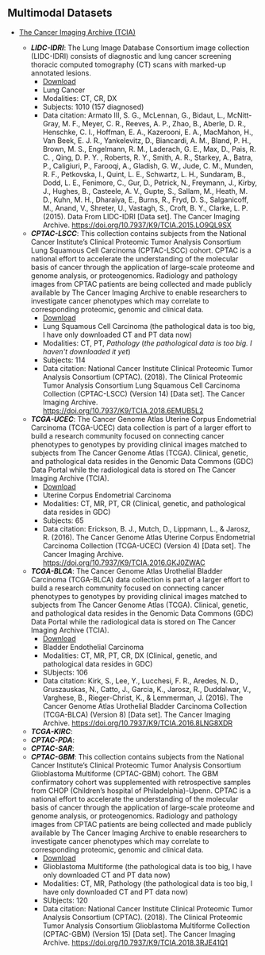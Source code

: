## Multimodal Datasets
- [The Cancer Imaging Archive (TCIA)](https://dev.cancerimagingarchive.net)
    - ***LIDC-IDRI***: The Lung Image Database Consortium image collection (LIDC-IDRI) consists of diagnostic and lung cancer screening thoracic computed tomography (CT) scans with marked-up annotated lesions.
        - [Download](https://www.cancerimagingarchive.net/collection/lidc-idri/)
        - Lung Cancer
        - Modalities: CT, CR, DX
        - Subjects: 1010 (157 diagnosed)
        - Data citation: Armato III, S. G., McLennan, G., Bidaut, L., McNitt-Gray, M. F., Meyer, C. R., Reeves, A. P., Zhao, B., Aberle, D. R., Henschke, C. I., Hoffman, E. A., Kazerooni, E. A., MacMahon, H., Van Beek, E. J. R., Yankelevitz, D., Biancardi, A. M., Bland, P. H., Brown, M. S., Engelmann, R. M., Laderach, G. E., Max, D., Pais, R. C. , Qing, D. P. Y. , Roberts, R. Y., Smith, A. R., Starkey, A., Batra, P., Caligiuri, P., Farooqi, A., Gladish, G. W., Jude, C. M., Munden, R. F., Petkovska, I., Quint, L. E., Schwartz, L. H., Sundaram, B., Dodd, L. E., Fenimore, C., Gur, D., Petrick, N., Freymann, J., Kirby, J., Hughes, B., Casteele, A. V., Gupte, S., Sallam, M., Heath, M. D., Kuhn, M. H., Dharaiya, E., Burns, R., Fryd, D. S., Salganicoff, M., Anand, V., Shreter, U., Vastagh, S., Croft, B. Y., Clarke, L. P. (2015). Data From LIDC-IDRI [Data set]. The Cancer Imaging Archive. https://doi.org/10.7937/K9/TCIA.2015.LO9QL9SX
    - ***CPTAC-LSCC***: This collection contains subjects from the National Cancer Institute’s Clinical Proteomic Tumor Analysis Consortium Lung Squamous Cell Carcinoma (CPTAC-LSCC) cohort. CPTAC is a national effort to accelerate the understanding of the molecular basis of cancer through the application of large-scale proteome and genome analysis, or proteogenomics. Radiology and pathology images from CPTAC patients are being collected and made publicly available by The Cancer Imaging Archive to enable researchers to investigate cancer phenotypes which may correlate to corresponding proteomic, genomic and clinical data.
        - [Download](https://www.cancerimagingarchive.net/collection/cptac-lscc/)
        - Lung Squamous Cell Carcinoma (the pathological data is too big, I have only downloaded CT and PT data now)
        - Modalities: CT, PT, *Pathology* (*the pathological data is too big. I haven't downloaded it yet*)
        - Subjects: 114
        - Data citation: National Cancer Institute Clinical Proteomic Tumor Analysis Consortium (CPTAC). (2018). The Clinical Proteomic Tumor Analysis Consortium Lung Squamous Cell Carcinoma Collection (CPTAC-LSCC) (Version 14) [Data set]. The Cancer Imaging Archive. https://doi.org/10.7937/K9/TCIA.2018.6EMUB5L2
    - ***TCGA-UCEC***: The Cancer Genome Atlas Uterine Corpus Endometrial Carcinoma (TCGA-UCEC) data collection is part of a larger effort to build a research community focused on connecting cancer phenotypes to genotypes by providing clinical images matched to subjects from The Cancer Genome Atlas (TCGA). Clinical, genetic, and pathological data resides in the Genomic Data Commons (GDC) Data Portal while the radiological data is stored on The Cancer Imaging Archive (TCIA). 
        - [Download](https://www.cancerimagingarchive.net/collection/tcga-ucec/)
        - Uterine Corpus Endometrial Carcinoma
        - Modalities: CT, MR, PT, CR (Clinical, genetic, and pathological data resides in GDC)
        - Subjects: 65
        - Data citation: Erickson, B. J., Mutch, D., Lippmann, L., & Jarosz, R. (2016). The Cancer Genome Atlas Uterine Corpus Endometrial Carcinoma Collection (TCGA-UCEC) (Version 4) [Data set]. The Cancer Imaging Archive. https://doi.org/10.7937/K9/TCIA.2016.GKJ0ZWAC
    - ***TCGA-BLCA***: The Cancer Genome Atlas Urothelial Bladder Carcinoma (TCGA-BLCA) data collection is part of a larger effort to build a research community focused on connecting cancer phenotypes to genotypes by providing clinical images matched to subjects from The Cancer Genome Atlas (TCGA). Clinical, genetic, and pathological data resides in the Genomic Data Commons (GDC) Data Portal while the radiological data is stored on The Cancer Imaging Archive (TCIA). 
        - [Download](https://www.cancerimagingarchive.net/collection/tcga-blca/)
        - Bladder Endothelial Carcinoma
        - Modalities: CT, MR, PT, CR, DX (Clinical, genetic, and pathological data resides in GDC)
        - SUbjects: 106
        - Data citation: Kirk, S., Lee, Y., Lucchesi, F. R., Aredes, N. D., Gruszauskas, N., Catto, J., Garcia, K., Jarosz, R., Duddalwar, V., Varghese, B., Rieger-Christ, K., & Lemmerman, J. (2016). The Cancer Genome Atlas Urothelial Bladder Carcinoma Collection (TCGA-BLCA) (Version 8) [Data set]. The Cancer Imaging Archive. https://doi.org/10.7937/K9/TCIA.2016.8LNG8XDR
    - ***TCGA-KIRC***:
    - ***CPTAC-PDA***:
    - ***CPTAC-SAR***:
    - ***CPTAC-GBM***: This collection contains subjects from the National Cancer Institute’s Clinical Proteomic Tumor Analysis Consortium Glioblastoma Multiforme (CPTAC-GBM) cohort. The GBM confirmatory cohort was supplemented with retrospective samples from CHOP (Children’s hospital of Philadelphia)-Upenn. CPTAC is a national effort to accelerate the understanding of the molecular basis of cancer through the application of large-scale proteome and genome analysis, or proteogenomics. Radiology and pathology images from CPTAC patients are being collected and made publicly available by The Cancer Imaging Archive to enable researchers to investigate cancer phenotypes which may correlate to corresponding proteomic, genomic and clinical data.
        - [Download](https://www.cancerimagingarchive.net/collection/cptac-gbm/)
        - Glioblastoma Multiforme (the pathological data is too big, I have only downloaded CT and PT data now)
        - Modalities: CT, MR, Pathology (the pathological data is too big, I have only downloaded CT and PT data now)
        - SUbjects: 120
        - Data citation: National Cancer Institute Clinical Proteomic Tumor Analysis Consortium (CPTAC). (2018). The Clinical Proteomic Tumor Analysis Consortium Glioblastoma Multiforme Collection (CPTAC-GBM) (Version 15) [Data set]. The Cancer Imaging Archive. https://doi.org/10.7937/K9/TCIA.2018.3RJE41Q1

    <!-- - NSCLC-Radiomics-Interobserver1
        - [Download](https://www.cancerimagingarchive.net/collection/nsclc-radiomics-interobserver1/)
        - This collection contains clinical data and computed tomography (CT) from 22 non-small cell lung cancer (NSCLC) radiotherapy patients. For 21 of these patients with pre-treatment CT scans, repeated blinded manual delineations by five different radiation oncologists of the 3D volume of the gross tumor volume on CT and clinical outcome data are available.
        - Data citation: Wee, L., Aerts, H. J.L., Kalendralis, P., & Dekker, A. (2019). Data from NSCLC-Radiomics-Interobserver1 [Data set]. The Cancer Imaging Archive. https://doi.org/10.7937/tcia.2019.cwvlpd26. -->